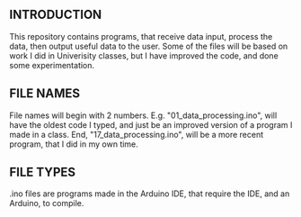 __**INTRODUCTION**__
----------------------
  This repository contains programs, that receive data input, process the data, then output useful data to the user. Some of the files will be based on work I did in Univerisity classes,
  but I have improved the code, and done some experimentation.

__**FILE NAMES**__
---------------------
File names will begin with 2 numbers.
E.g. "01_data_processing.ino", will have the oldest code I typed, and just be an improved version of a program I made in a class. End, "17_data_processing.ino", will be a more recent program, that I did in my own time.

__**FILE TYPES**__
----------------------
.ino files are programs made in the Arduino IDE, that require the IDE, and an Arduino, to compile.
